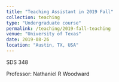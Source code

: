 ```yaml
---
title: "Teaching Assistant in 2019 Fall"
collection: teaching
type: "Undergraduate course"
permalink: /teaching/2019-fall-teaching
venue: "University of Texas"
date: 2019-08-26
location: "Austin, TX, USA"
---
```


SDS 348

Professor: Nathaniel R Woodward 

